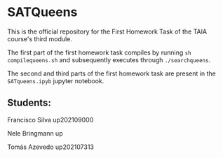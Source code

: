 # SATQueens

This is the official repository for the First Homework Task of the TAIA course's third module.

The first part of the first homework task compiles by running `sh compilequeens.sh` and subsequently executes through `./searchqueens`.

The second and third parts of the first homework task are present in the `SATqueens.ipyb` jupyter notebook.


## Students:

Francisco Silva up202109000

Nele Bringmann up

Tomás Azevedo up202107313